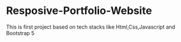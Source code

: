 # Resposive-Portfolio-Website
This is first project based on tech stacks like Html,Css,Javascript and Bootstrap 5
